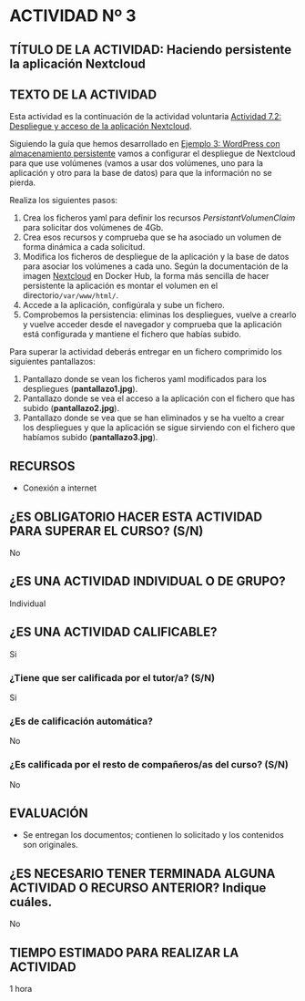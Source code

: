 # ACTIVIDAD Nº 3

## TÍTULO DE LA ACTIVIDAD: Haciendo persistente la aplicación Nextcloud 

## TEXTO DE LA ACTIVIDAD

Esta actividad es la continuación de la actividad voluntaria [Actividad 7.2: Despliegue y acceso de la aplicación Nextcloud](../modulo7/actividad2.md).

Siguiendo la guía que hemos desarrollado en [Ejemplo 3: WordPress con almacenamiento persistente](wordpress.md) vamos a configurar el despliegue de Nextcloud para que use volúmenes (vamos a usar dos volúmenes, uno para la aplicación y otro para la base de datos) para que la información no se pierda.

Realiza los siguientes pasos:

1. Crea los ficheros yaml para definir los recursos *PersistantVolumenClaim* para solicitar dos volúmenes de 4Gb.
2. Crea esos recursos y comprueba que se ha asociado un volumen de forma dinámica a cada solicitud.
3. Modifica los ficheros de despliegue de la aplicación y la base de datos para asociar los volúmenes a cada uno. Según la documentación de la imagen [Nextcloud](https://hub.docker.com/_/nextcloud) en Docker Hub, la forma más sencilla de hacer persistente la aplicación es montar el volumen en el directorio`/var/www/html/`.
5. Accede a la aplicación, configúrala y sube un fichero.
6. Comprobemos la persistencia: eliminas los despliegues, vuelve a crearlo y vuelve acceder desde el navegador y comprueba que la aplicación está configurada y mantiene el fichero que habías subido.

Para superar la actividad deberás entregar en un fichero comprimido los siguientes pantallazos:

1. Pantallazo donde se vean los ficheros yaml modificados para los despliegues (**pantallazo1.jpg**).
2. Pantallazo donde se vea el acceso a la aplicación con el fichero que has subido (**pantallazo2.jpg**).
3. Pantallazo donde se vea que se han eliminados y se ha vuelto a crear los despliegues y que la aplicación se sigue sirviendo con el fichero que habíamos subido (**pantallazo3.jpg**).

## RECURSOS

* Conexión a internet

## ¿ES OBLIGATORIO HACER ESTA ACTIVIDAD PARA SUPERAR EL CURSO? (S/N)

No

## ¿ES UNA ACTIVIDAD INDIVIDUAL O DE GRUPO?

Individual

## ¿ES UNA ACTIVIDAD CALIFICABLE?

Si

### ¿Tiene que ser calificada por el tutor/a? (S/N) 

Si

### ¿Es de calificación automática?

No

### ¿Es calificada por el resto de compañeros/as del curso? (S/N)

No

## EVALUACIÓN

* Se entregan los documentos; contienen lo solicitado y los contenidos son originales.

## ¿ES NECESARIO TENER TERMINADA ALGUNA ACTIVIDAD O RECURSO ANTERIOR? Indique cuáles.

No

## TIEMPO ESTIMADO PARA REALIZAR LA ACTIVIDAD

1 hora
